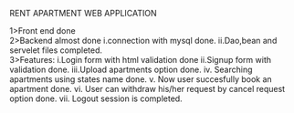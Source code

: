 RENT APARTMENT WEB APPLICATION

1>Front end done 
<br>
2>Backend almost done
  i.connection with mysql done.
  ii.Dao,bean and servelet files completed.
  <br>
3>Features:
  i.Login form with html validation done
  ii.Signup form with validation done.
  iii.Upload apartments option done.
  iv. Searching apartments using states name done.
  v. Now user succesfully book an apartment done.
  vi. User can withdraw his/her request by cancel request option done.
  vii. Logout session is completed.
